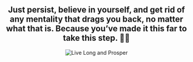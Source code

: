 <div align="center">
<h2> Just persist, believe in yourself, and get rid of any mentality that drags you back, no matter what that is. Because you’ve made it this far to take this step. 🖖🏻 </h2>   


  <img src="https://github.com/lesliezsy/lesliezsy/blob/master/livelong.jpg" alt="Live Long and Prosper">
</div>
